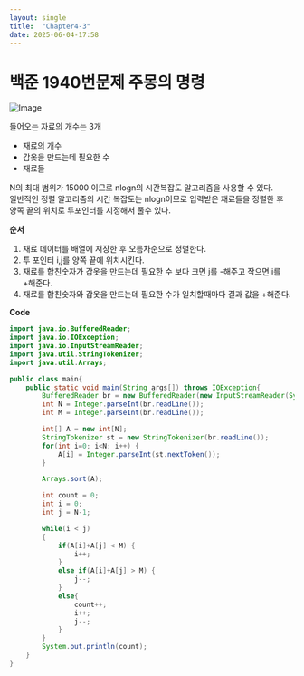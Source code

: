 ```yaml
---
layout: single
title:  "Chapter4-3"
date: 2025-06-04-17:58 
---
```


# 백준 1940번문제 주몽의 명령

![Image](https://github.com/user-attachments/assets/4eec41a2-ecb6-4d91-9ab7-6499ba766be6)

들어오는 자료의 개수는 3개 
- 재료의 개수
- 갑옷을 만드는데 필요한 수
- 재료들

N의 최대 범위가 15000 이므로 nlogn의 시간복잡도 알고리즘을 사용할 수 있다.  
일반적인 정렬 알고리즘의 시간 복잡도는 nlogn이므로 입력받은 재료들을 정렬한 후  
양쪽 끝의 위치로 투포인터를 지정해서 풀수 있다.

**순서**

1. 재료 데이터를 배열에 저장한 후 오름차순으로 정렬한다.
2. 투 포인터 i,j를 양쪽 끝에 위치시킨다.
3. 재료를 합친숫자가 갑옷을 만드는데 필요한 수 보다 크면 j를 -해주고 작으면 i를 +해준다.
4. 재료를 합친숫자와 갑옷을 만드는데 필요한 수가 일치할때마다 결과 값을 +해준다.

**Code**

```java
import java.io.BufferedReader;
import java.io.IOException;
import java.io.InputStreamReader;
import java.util.StringTokenizer;
import java.util.Arrays;

public class main{
    public static void main(String args[]) throws IOException{
        BufferedReader br = new BufferedReader(new InputStreamReader(System.in));
        int N = Integer.parseInt(br.readLine());
        int M = Integer.parseInt(br.readLine());

        int[] A = new int[N];
        StringTokenizer st = new StringTokenizer(br.readLine());
        for(int i=0; i<N; i++) {
            A[i] = Integer.parseInt(st.nextToken());
        }

        Arrays.sort(A);

        int count = 0;
        int i = 0;
        int j = N-1;

        while(i < j)
        {
            if(A[i]+A[j] < M) {
                i++;
            } 
            else if(A[i]+A[j] > M) {
                j--;
            }
            else{
                count++;
                i++;
                j--;
            }
        }
        System.out.println(count);
    }
}
```
